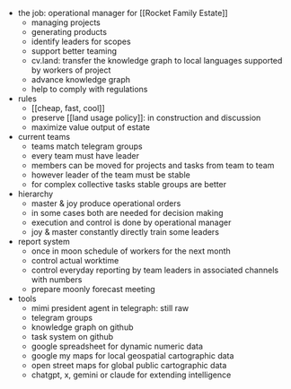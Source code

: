 - the job: operational manager for [[Rocket Family Estate]]
	- managing projects
	- generating products
	- identify leaders for scopes
	- support better teaming
	- cv.land: transfer the knowledge graph to local languages supported by workers of project
	- advance knowledge graph
	- help to comply with regulations
- rules
	- [[cheap, fast, cool]]
	- preserve [[land usage policy]]: in construction and discussion
	- maximize value output of estate
- current teams
	- teams match telegram groups
	- every team must have leader
	- members can be moved for projects and tasks from team to team
	- however leader of the team must be stable
	- for complex collective tasks stable groups are better
- hierarchy
	- master & joy produce operational orders
	- in some cases both are needed for decision making
	- execution and control is done by operational manager
	- joy & master constantly directly train some leaders
- report system
	- once in moon schedule of workers for the next month
	- control actual worktime
	- control everyday reporting by team leaders in associated channels with numbers
	- prepare moonly forecast meeting
- tools
	- mimi president agent in telegraph: still raw
	- telegram groups
	- knowledge graph on github
	- task system on github
	- google spreadsheet for dynamic numeric data
	- google my maps for local geospatial cartographic data
	- open street maps for global public cartographic data
	- chatgpt, x, gemini or claude for extending intelligence